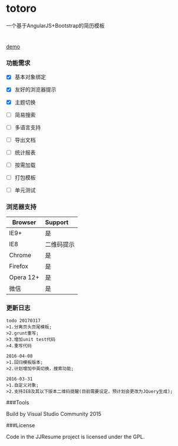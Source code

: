 # totoro
一个基于AngularJS+Bootstrap的简历模板
#
[demo](http://resume.99diary.com)

### 功能需求

- [x] 基本对象绑定

- [x] 友好的浏览器提示

- [x] 主题切换

- [ ] 简易搜索

- [ ] 多语言支持

- [ ] 导出文档

- [ ] 统计报表

- [ ] 按需加载

- [ ] 打包模板

- [ ] 单元测试

### 浏览器支持

| Browser | Support
| ---- |:-----
| IE9+ | 是
| IE8 | 二维码提示
| Chrome | 是
| Firefox | 是
| Opera 12+ | 是 
| 微信 | 是

### 更新日志

```text
todo 20170317
>1.分离页头页尾模板;
>2.grunt重写;
>3.增加unit test代码
>4.重写代码
```

```text
2016-04-08
>1.回归模板版本;
>2.计划增加中英切换，搜索功能;
```

```text
2016-03-31
>1.自定义对象;
>2.支持IE8及其以下版本二维码提醒(目前需要设定，预计划会更改为JQuery生成);
```

###Tools

Build by Visual Studio Community 2015


###License

Code in the JJResume project is licensed under the GPL.
